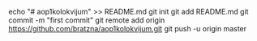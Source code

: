 echo "# aop1kolokvijum" >> README.md
git init
git add README.md
git commit -m "first commit"
git remote add origin https://github.com/bratzna/aop1kolokvijum.git
git push -u origin master

